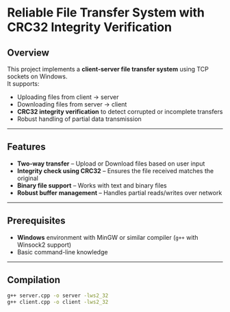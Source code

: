 # Reliable File Transfer System with CRC32 Integrity Verification

## Overview
This project implements a **client-server file transfer system** using TCP sockets on Windows.  
It supports:
- Uploading files from client → server  
- Downloading files from server → client  
- **CRC32 integrity verification** to detect corrupted or incomplete transfers  
- Robust handling of partial data transmission  

---

## Features
- **Two-way transfer** – Upload or Download files based on user input  
- **Integrity check using CRC32** – Ensures the file received matches the original  
- **Binary file support** – Works with text and binary files  
- **Robust buffer management** – Handles partial reads/writes over network  

---

## Prerequisites
- **Windows** environment with MinGW or similar compiler (`g++` with Winsock2 support)  
- Basic command-line knowledge  

---

## Compilation
```bash
g++ server.cpp -o server -lws2_32
g++ client.cpp -o client -lws2_32
